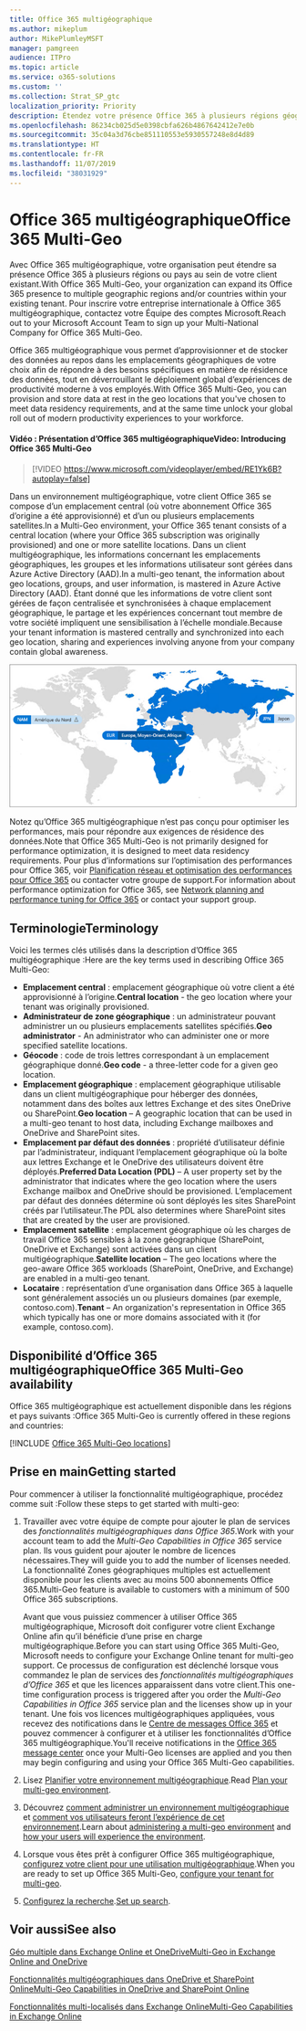 ```yaml
---
title: Office 365 multigéographique
ms.author: mikeplum
author: MikePlumleyMSFT
manager: pamgreen
audience: ITPro
ms.topic: article
ms.service: o365-solutions
ms.custom: ''
ms.collection: Strat_SP_gtc
localization_priority: Priority
description: Étendez votre présence Office 365 à plusieurs régions géographiques avec Office 365 multigéographique.
ms.openlocfilehash: 86234cb025d5e0398cbfa626b4867642412e7e0b
ms.sourcegitcommit: 35c04a3d76cbe851110553e5930557248e8d4d89
ms.translationtype: HT
ms.contentlocale: fr-FR
ms.lasthandoff: 11/07/2019
ms.locfileid: "38031929"
---
```

# <a name="office-365-multi-geo"></a><span data-ttu-id="3c675-103">Office 365 multigéographique</span><span class="sxs-lookup"><span data-stu-id="3c675-103">Office 365 Multi-Geo</span></span>

<span data-ttu-id="3c675-104">Avec Office 365 multigéographique, votre organisation peut étendre sa présence Office 365 à plusieurs régions ou pays au sein de votre client existant.</span><span class="sxs-lookup"><span data-stu-id="3c675-104">With Office 365 Multi-Geo, your organization can expand its Office 365 presence to multiple geographic regions and/or countries within your existing tenant.</span></span> <span data-ttu-id="3c675-105">Pour inscrire votre entreprise internationale à Office 365 multigéographique, contactez votre Équipe des comptes Microsoft.</span><span class="sxs-lookup"><span data-stu-id="3c675-105">Reach out to your Microsoft Account Team to sign up your Multi-National Company for Office 365 Multi-Geo.</span></span>
  
<span data-ttu-id="3c675-106">Office 365 multigéographique vous permet d’approvisionner et de stocker des données au repos dans les emplacements géographiques de votre choix afin de répondre à des besoins spécifiques en matière de résidence des données, tout en déverrouillant le déploiement global d’expériences de productivité moderne à vos employés.</span><span class="sxs-lookup"><span data-stu-id="3c675-106">With Office 365 Multi-Geo, you can provision and store data at rest in the geo locations that you've chosen to meet data residency requirements, and at the same time unlock your global roll out of modern productivity experiences to your workforce.</span></span>

#### <a name="video-introducing-office-365-multi-geo"></a><span data-ttu-id="3c675-107">Vidéo : Présentation d’Office 365 multigéographique</span><span class="sxs-lookup"><span data-stu-id="3c675-107">Video: Introducing Office 365 Multi-Geo</span></span>

> [!VIDEO https://www.microsoft.com/videoplayer/embed/RE1Yk6B?autoplay=false]

<span data-ttu-id="3c675-108">Dans un environnement multigéographique, votre client Office 365 se compose d’un emplacement central (où votre abonnement Office 365 d’origine a été approvisionné) et d’un ou plusieurs emplacements satellites.</span><span class="sxs-lookup"><span data-stu-id="3c675-108">In a Multi-Geo environment, your Office 365 tenant consists of a central location (where your Office 365 subscription was originally provisioned) and one or more satellite locations.</span></span> <span data-ttu-id="3c675-109">Dans un client multigéographique, les informations concernant les emplacements géographiques, les groupes et les informations utilisateur sont gérées dans Azure Active Directory (AAD).</span><span class="sxs-lookup"><span data-stu-id="3c675-109">In a multi-geo tenant, the information about geo locations, groups, and user information, is mastered in Azure Active Directory (AAD).</span></span> <span data-ttu-id="3c675-110">Étant donné que les informations de votre client sont gérées de façon centralisée et synchronisées à chaque emplacement géographique, le partage et les expériences concernant tout membre de votre société impliquent une sensibilisation à l’échelle mondiale.</span><span class="sxs-lookup"><span data-stu-id="3c675-110">Because your tenant information is mastered centrally and synchronized into each geo location, sharing and experiences involving anyone from your company contain global awareness.</span></span>

![Capture d’écran d’un mappage multigéographique du Centre d’administration SharePoint](media/multi-geo-world-map.png)

<span data-ttu-id="3c675-112">Notez qu’Office 365 multigéographique n’est pas conçu pour optimiser les performances, mais pour répondre aux exigences de résidence des données.</span><span class="sxs-lookup"><span data-stu-id="3c675-112">Note that Office 365 Multi-Geo is not primarily designed for performance optimization, it is designed to meet data residency requirements.</span></span> <span data-ttu-id="3c675-113">Pour plus d’informations sur l’optimisation des performances pour Office 365, voir [Planification réseau et optimisation des performances pour Office 365](https://support.office.com/article/e5f1228c-da3c-4654-bf16-d163daee8848) ou contacter votre groupe de support.</span><span class="sxs-lookup"><span data-stu-id="3c675-113">For information about performance optimization for Office 365, see [Network planning and performance tuning for Office 365](https://support.office.com/article/e5f1228c-da3c-4654-bf16-d163daee8848) or contact your support group.</span></span>

## <a name="terminology"></a><span data-ttu-id="3c675-114">Terminologie</span><span class="sxs-lookup"><span data-stu-id="3c675-114">Terminology</span></span>

<span data-ttu-id="3c675-115">Voici les termes clés utilisés dans la description d’Office 365 multigéographique :</span><span class="sxs-lookup"><span data-stu-id="3c675-115">Here are the key terms used in describing Office 365 Multi-Geo:</span></span>

- <span data-ttu-id="3c675-116">**Emplacement central** : emplacement géographique où votre client a été approvisionné à l’origine.</span><span class="sxs-lookup"><span data-stu-id="3c675-116">**Central location** - the geo location where your tenant was originally provisioned.</span></span>
- <span data-ttu-id="3c675-117">**Administrateur de zone géographique** : un administrateur pouvant administrer un ou plusieurs emplacements satellites spécifiés.</span><span class="sxs-lookup"><span data-stu-id="3c675-117">**Geo administrator** - An administrator who can administer one or more specified satellite locations.</span></span>
- <span data-ttu-id="3c675-118">**Géocode** : code de trois lettres correspondant à un emplacement géographique donné.</span><span class="sxs-lookup"><span data-stu-id="3c675-118">**Geo code** - a three-letter code for a given geo location.</span></span>
- <span data-ttu-id="3c675-119">**Emplacement géographique** : emplacement géographique utilisable dans un client multigéographique pour héberger des données, notamment dans des boîtes aux lettres Exchange et des sites OneDrive ou SharePoint.</span><span class="sxs-lookup"><span data-stu-id="3c675-119">**Geo location** – A geographic location that can be used in a multi-geo tenant to host data, including Exchange mailboxes and OneDrive and SharePoint sites.</span></span>
- <span data-ttu-id="3c675-120">**Emplacement par défaut des données** : propriété d’utilisateur définie par l’administrateur, indiquant l’emplacement géographique où la boîte aux lettres Exchange et le OneDrive des utilisateurs doivent être déployés.</span><span class="sxs-lookup"><span data-stu-id="3c675-120">**Preferred Data Location (PDL)** – A user property set by the administrator that indicates where the geo location where the users Exchange mailbox and OneDrive should be provisioned.</span></span> <span data-ttu-id="3c675-121">L’emplacement par défaut des données détermine où sont déployés les sites SharePoint créés par l’utilisateur.</span><span class="sxs-lookup"><span data-stu-id="3c675-121">The PDL also determines where SharePoint sites that are created by the user are provisioned.</span></span>
- <span data-ttu-id="3c675-122">**Emplacement satellite** : emplacement géographique où les charges de travail Office 365 sensibles à la zone géographique (SharePoint, OneDrive et Exchange) sont activées dans un client multigéographique.</span><span class="sxs-lookup"><span data-stu-id="3c675-122">**Satellite location** – The geo locations where the geo-aware Office 365 workloads (SharePoint, OneDrive, and Exchange) are enabled in a multi-geo tenant.</span></span>
- <span data-ttu-id="3c675-123">**Locataire** : représentation d’une organisation dans Office 365 à laquelle sont généralement associés un ou plusieurs domaines (par exemple, contoso.com).</span><span class="sxs-lookup"><span data-stu-id="3c675-123">**Tenant** – An organization's representation in Office 365 which typically has one or more domains associated with it (for example, contoso.com).</span></span>

## <a name="office-365-multi-geo-availability"></a><span data-ttu-id="3c675-124">Disponibilité d’Office 365 multigéographique</span><span class="sxs-lookup"><span data-stu-id="3c675-124">Office 365 Multi-Geo availability</span></span>

<span data-ttu-id="3c675-125">Office 365 multigéographique est actuellement disponible dans les régions et pays suivants :</span><span class="sxs-lookup"><span data-stu-id="3c675-125">Office 365 Multi-Geo is currently offered in these regions and countries:</span></span>

[!INCLUDE [Office 365 Multi-Geo locations](includes/office-365-multi-geo-locations.md)]

## <a name="getting-started"></a><span data-ttu-id="3c675-126">Prise en main</span><span class="sxs-lookup"><span data-stu-id="3c675-126">Getting started</span></span>

<span data-ttu-id="3c675-127">Pour commencer à utiliser la fonctionnalité multigéographique, procédez comme suit :</span><span class="sxs-lookup"><span data-stu-id="3c675-127">Follow these steps to get started with multi-geo:</span></span>

1. <span data-ttu-id="3c675-128">Travailler avec votre équipe de compte pour ajouter le plan de services des _fonctionnalités multigéographiques dans Office 365_.</span><span class="sxs-lookup"><span data-stu-id="3c675-128">Work with your account team to add the _Multi-Geo Capabilities in Office 365_ service plan.</span></span> <span data-ttu-id="3c675-129">Ils vous guident pour ajouter le nombre de licences nécessaires.</span><span class="sxs-lookup"><span data-stu-id="3c675-129">They will guide you to add the number of licenses needed.</span></span> <span data-ttu-id="3c675-130">La fonctionnalité Zones géographiques multiples est actuellement disponible pour les clients avec au moins 500 abonnements Office 365.</span><span class="sxs-lookup"><span data-stu-id="3c675-130">Multi-Geo feature is available to customers with a minimum of 500 Office 365 subscriptions.</span></span>

   <span data-ttu-id="3c675-131">Avant que vous puissiez commencer à utiliser Office 365 multigéographique, Microsoft doit configurer votre client Exchange Online afin qu’il bénéficie d’une prise en charge multigéographique.</span><span class="sxs-lookup"><span data-stu-id="3c675-131">Before you can start using Office 365 Multi-Geo, Microsoft needs to configure your Exchange Online tenant for multi-geo support.</span></span> <span data-ttu-id="3c675-132">Ce processus de configuration est déclenché lorsque vous commandez le plan de services des *fonctionnalités multigéographiques d’Office 365* et que les licences apparaissent dans votre client.</span><span class="sxs-lookup"><span data-stu-id="3c675-132">This one-time configuration process is triggered after you order the *Multi-Geo Capabilities in Office 365* service plan and the licenses show up in your tenant.</span></span> <span data-ttu-id="3c675-133">Une fois vos licences multigéographiques appliquées, vous recevez des notifications dans le [Centre de messages Office 365](https://support.office.com/article/38FB3333-BFCC-4340-A37B-DEDA509C2093) et pouvez commencer à configurer et à utiliser les fonctionnalités d’Office 365 multigéographique.</span><span class="sxs-lookup"><span data-stu-id="3c675-133">You'll receive notifications in the [Office 365 message center](https://support.office.com/article/38FB3333-BFCC-4340-A37B-DEDA509C2093) once your Multi-Geo licenses are applied and you then may begin configuring and using your Office 365 Multi-Geo capabilities.</span></span>

2. <span data-ttu-id="3c675-134">Lisez [Planifier votre environnement multigéographique](plan-for-multi-geo.md).</span><span class="sxs-lookup"><span data-stu-id="3c675-134">Read [Plan your multi-geo environment](plan-for-multi-geo.md).</span></span>

3. <span data-ttu-id="3c675-135">Découvrez [comment administrer un environnement multigéographique](administering-a-multi-geo-environment.md) et [comment vos utilisateurs feront l’expérience de cet environnement](multi-geo-user-experience.md).</span><span class="sxs-lookup"><span data-stu-id="3c675-135">Learn about [administering a multi-geo environment](administering-a-multi-geo-environment.md) and [how your users will experience the environment](multi-geo-user-experience.md).</span></span>

4. <span data-ttu-id="3c675-136">Lorsque vous êtes prêt à configurer Office 365 multigéographique, [configurez votre client pour une utilisation multigéographique](multi-geo-tenant-configuration.md).</span><span class="sxs-lookup"><span data-stu-id="3c675-136">When you are ready to set up Office 365 Multi-Geo, [configure your tenant for multi-geo](multi-geo-tenant-configuration.md).</span></span>

5. <span data-ttu-id="3c675-137">[Configurez la recherche](configure-search-for-multi-geo.md).</span><span class="sxs-lookup"><span data-stu-id="3c675-137">[Set up search](configure-search-for-multi-geo.md).</span></span>

## <a name="see-also"></a><span data-ttu-id="3c675-138">Voir aussi</span><span class="sxs-lookup"><span data-stu-id="3c675-138">See also</span></span>

[<span data-ttu-id="3c675-139">Géo multiple dans Exchange Online et OneDrive</span><span class="sxs-lookup"><span data-stu-id="3c675-139">Multi-Geo in Exchange Online and OneDrive</span></span>](https://Aka.ms/GoMultiGeo)

[<span data-ttu-id="3c675-140">Fonctionnalités multigéographiques dans OneDrive et SharePoint Online</span><span class="sxs-lookup"><span data-stu-id="3c675-140">Multi-Geo Capabilities in OneDrive and SharePoint Online</span></span>](https://docs.microsoft.com/office365/enterprise/multi-geo-capabilities-in-onedrive-and-sharepoint-online-in-office-365)

[<span data-ttu-id="3c675-141">Fonctionnalités multi-localisés dans Exchange Online</span><span class="sxs-lookup"><span data-stu-id="3c675-141">Multi-Geo Capabilities in Exchange Online</span></span>](https://docs.microsoft.com/office365/enterprise/multi-geo-capabilities-in-exchange-online)
